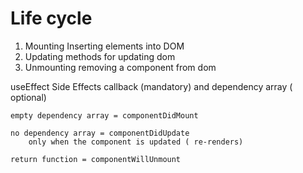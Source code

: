 # Life cycle
1. Mounting
    Inserting elements into DOM
2. Updating
    methods for updating dom
3. Unmounting
    removing a component from dom


useEffect
    Side Effects
    callback (mandatory) and dependency array ( optional)

    empty dependency array = componentDidMount

    no dependency array = componentDidUpdate
        only when the component is updated ( re-renders)

    return function = componentWillUnmount
    

    


